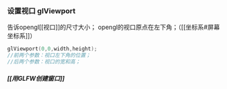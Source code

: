 ### 设置视口 glViewport
告诉opengl[[视口]]的尺寸大小；
opengl的视口原点在左下角；（[[坐标系#屏幕坐标系]]）
```cpp
glViewport(0,0,width,height); 
//前两个参数：视口左下角的位置； 
//后两个参数：视口的宽和高；
```

##### [[用GLFW创建窗口]]